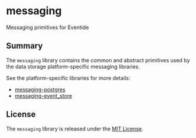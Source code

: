# messaging

Messaging primitives for Eventide

## Summary

The `messaging` library contains the common and abstract primitives used by the data storage platform-specific messaging libraries.

See the platform-specific libraries for more details:

- [messaging-postgres](https://github.com/eventide-project/messaging-postgres)
- [messaging-event_store](https://github.com/eventide-project/messaging-event-store)

## License

The `messaging` library is released under the [MIT License](https://github.com/eventide-project/messaging/blob/master/MIT-License.txt).
